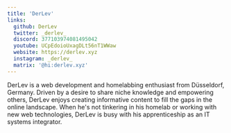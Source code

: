 ```yaml
---
title: 'DerLev'
links:
  github: DerLev
  twitter: _derlev_
  discord: 377103974081495042
  youtube: UCpEdoioUxagDLt56nT1WWaw
  website: https://derlev.xyz
  instagram: _derlev_
  matrix: '@hi:derlev.xyz'
---
```


DerLev is a web development and homelabbing enthusiast from Düsseldorf, Germany. Driven by a desire to share niche knowledge and empowering others, DerLev enjoys creating informative content to fill the gaps in the online landscape. When he's not tinkering in his homelab or working with new web technologies, DerLev is busy with his apprenticeship as an IT systems integrator.

